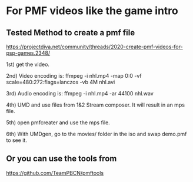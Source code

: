 # For PMF videos like the game intro

## Tested Method to create a pmf file 
https://projectdiva.net/community/threads/2020-create-pmf-videos-for-psp-games.2348/

1st) get the video.

2nd) Video encoding is:
ffmpeg -i nhl.mp4 -map 0:0 -vf scale=480:272:flags=lanczos -vb 4M nhl.avi

3rd) Audio encoding is:
ffmpeg -i nhl.mp4 -ar 44100 nhl.wav

4th) UMD and use files from 1&2 Stream composer. It will result in an mps file.

5th) open pmfcreater and use the mps file.

6th) With UMDgen, go to the movies/ folder in the iso and swap demo.pmf to see it.


## Or you can use the tools from

https://github.com/TeamPBCN/pmftools
